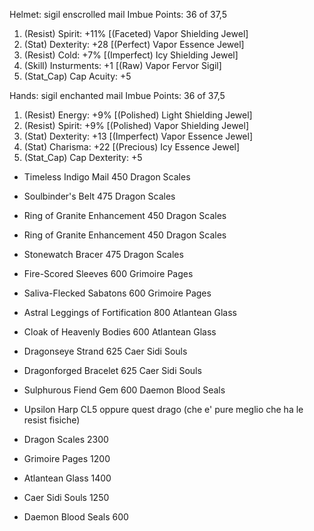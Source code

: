 Helmet: sigil enscrolled mail
Imbue Points: 36 of 37,5
1. (Resist) Spirit: +11% [(Faceted) Vapor Shielding Jewel]
2. (Stat) Dexterity: +28 [(Perfect) Vapor Essence Jewel]
3. (Resist) Cold: +7% [(Imperfect) Icy Shielding Jewel]
4. (Skill) Insturments: +1 [(Raw) Vapor Fervor Sigil]
5. (Stat_Cap) Cap Acuity: +5

Hands: sigil enchanted mail
Imbue Points: 36 of 37,5
1. (Resist) Energy: +9% [(Polished) Light Shielding Jewel]
2. (Resist) Spirit: +9% [(Polished) Vapor Shielding Jewel]
3. (Stat) Dexterity: +13 [(Imperfect) Vapor Essence Jewel]
4. (Stat) Charisma: +22 [(Precious) Icy Essence Jewel]
5. (Stat_Cap) Cap Dexterity: +5

+ Timeless Indigo Mail             450 Dragon Scales
+ Soulbinder's Belt                475 Dragon Scales
+ Ring of Granite Enhancement      450 Dragon Scales
+ Ring of Granite Enhancement      450 Dragon Scales
+ Stonewatch Bracer                475 Dragon Scales
+ Fire-Scored Sleeves              600 Grimoire Pages
+ Saliva-Flecked Sabatons          600 Grimoire Pages
+ Astral Leggings of Fortification 800 Atlantean Glass
+ Cloak of Heavenly Bodies         600 Atlantean Glass
+ Dragonseye Strand                625 Caer Sidi Souls
+ Dragonforged Bracelet            625 Caer Sidi Souls
+ Sulphurous Fiend Gem             600 Daemon Blood Seals
+ Upsilon Harp                     CL5 oppure quest drago (che e' pure meglio che ha le resist fisiche)

+ Dragon Scales      2300
+ Grimoire Pages     1200
+ Atlantean Glass    1400
+ Caer Sidi Souls    1250
+ Daemon Blood Seals  600